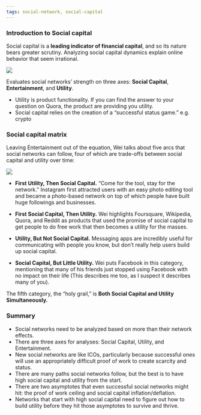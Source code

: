 ```yaml
---
tags: social-network, social-capital
---
```


### Introduction to Social capital

Social capital is a **leading indicator of financial capital**, and so its nature bears greater scrutiny. Analyzing social capital dynamics explain online behavior that seem irrational.

![](https://cdn.substack.com/image/fetch/f_auto,q_auto:good,fl_progressive:steep/https%3A%2F%2Fbucketeer-e05bbc84-baa3-437e-9518-adb32be77984.s3.amazonaws.com%2Fpublic%2Fimages%2F3d47658b-0220-4672-9aa0-5a5e8c28c4c8_799x640.png)

Evaluates social networks’ strength on three axes: **Social Capital**, **Entertainment**, and **Utility**. 

- Utility is product functionality. If you can find the answer to your question on Quora, the product are providing you utility. 
- Social capital relies on the creation of a “successful status game.” e.g. crypto


### Social capital matrix

Leaving Entertainment out of the equation, Wei talks about five arcs that social networks can follow, four of which are trade-offs between social capital and utility over time:

![](https://cdn.substack.com/image/fetch/f_auto,q_auto:good,fl_progressive:steep/https%3A%2F%2Fbucketeer-e05bbc84-baa3-437e-9518-adb32be77984.s3.amazonaws.com%2Fpublic%2Fimages%2Fabf52794-aa11-4986-b2d7-0f6452774a30_1600x303.png)

-   **First Utility, Then Social Capital.** “Come for the tool, stay for the network.” Instagram first attracted users with an easy photo editing tool and became a photo-based network on top of which people have built huge followings and businesses. 
    
-   **First Social Capital, Then Utility.** Wei highlights Foursquare, Wikipedia, Quora, and Reddit as products that used the promise of social capital to get people to do free work that then becomes a utility for the masses. 
    
-   **Utility, But Not Social Capital.** Messaging apps are incredibly useful for communicating with people you know, but don’t really help users build up social capital.
    
-   **Social Capital, But Little Utility.** Wei puts Facebook in this category, mentioning that many of his friends just stopped using Facebook with no impact on their life (This describes me too, as I suspect it describes many of you). 
    

The fifth category, the “holy grail,” is **Both Social Capital and Utility Simultaneously.**

### Summary

-   Social networks need to be analyzed based on more than their network effects.    
-   There are three axes for analyses: Social Capital, Utility, and Entertainment.
-   New social networks are like ICOs, particularly because successful ones will use an appropriately difficult proof of work to create scarcity and status.
-   There are many paths social networks follow, but the best is to have high social capital and utility from the start.
-   There are two asymptotes that even successful social networks might hit: the proof of work ceiling and social capital inflation/deflation.
-   Networks that start with high social capital need to figure out how to build utility before they hit those asymptotes to survive and thrive.